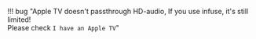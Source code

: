 <!-- markdownlint-disable MD041-->
!!! bug "Apple TV doesn't passthrough HD-audio, If you use infuse, it's still limited!<br> Please check `I have an Apple TV`"
<!-- markdownlint-enable MD041-->
